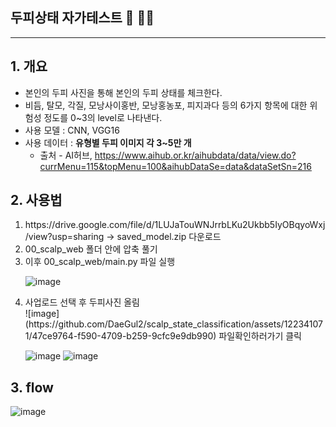 
## 두피상태 자가테스트 💇 💇‍♂️
---

## 1. 개요
- 본인의 두피 사진을 통해 본인의 두피 상태를 체크한다.
- 비듬, 탈모, 각질, 모낭사이홍반, 모낭홍농포, 피지과다 등의 6가지 항목에 대한 위험성 정도를 0~3의 level로 나타낸다.
- 사용 모델 : CNN, VGG16
- 사용 데이터 : <b>유형별 두피 이미지 각 3~5만 개</b>
  - 출처 - AI허브, https://www.aihub.or.kr/aihubdata/data/view.do?currMenu=115&topMenu=100&aihubDataSe=data&dataSetSn=216

## 2. 사용법
<ol>
<li> https://drive.google.com/file/d/1LUJaTouWNJrrbLKu2Ukbb5IyOBqyoWxj/view?usp=sharing  -> saved_model.zip 다운로드 </li>
<li>  00_scalp_web 폴더 안에 압축 풀기</li>
<li>
  이후 00_scalp_web/main.py 파일 실행
</li>
  
    
![image](https://github.com/DaeGul2/scalp_state_classification/assets/122341071/e88efeda-2ce9-46eb-a00c-6e2d622f762c)
<li>
  사업로드 선택 후 두피사진 올림  
</li>
![image](https://github.com/DaeGul2/scalp_state_classification/assets/122341071/47ce9764-f590-4709-b259-9cfc9e9db990)
파일확인하러가기 클릭

![image](https://github.com/DaeGul2/scalp_state_classification/assets/122341071/8668cc9b-8d97-4618-b145-83431631cdd7)
![image](https://github.com/DaeGul2/scalp_state_classification/assets/122341071/ff20608c-1f32-44de-b58a-854e39904247)



  
</ol>


## 3. flow

![image](https://github.com/DaeGul2/scalp_state_classification/assets/122341071/0325a36e-a59a-41a1-bbd4-ec36fa3756a4)



